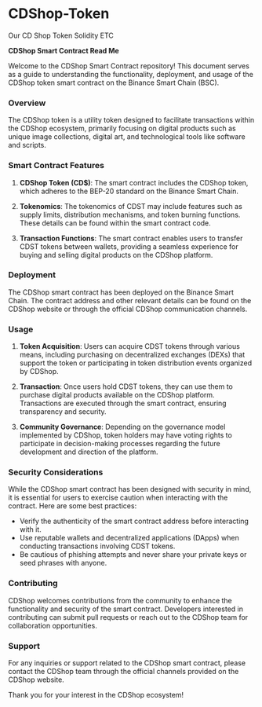 # CDShop-Token
Our CD Shop Token Solidity ETC

**CDShop Smart Contract Read Me**

Welcome to the CDShop Smart Contract repository! This document serves as a guide to understanding the functionality, deployment, and usage of the CDShop token smart contract on the Binance Smart Chain (BSC). 

### Overview
The CDShop token is a utility token designed to facilitate transactions within the CDShop ecosystem, primarily focusing on digital products such as unique image collections, digital art, and technological tools like software and scripts. 

### Smart Contract Features
1. **CDShop Token (CD$)**: The smart contract includes the CDShop token, which adheres to the BEP-20 standard on the Binance Smart Chain.
  
2. **Tokenomics**: The tokenomics of CDST may include features such as supply limits, distribution mechanisms, and token burning functions. These details can be found within the smart contract code.

3. **Transaction Functions**: The smart contract enables users to transfer CDST tokens between wallets, providing a seamless experience for buying and selling digital products on the CDShop platform.

### Deployment
The CDShop smart contract has been deployed on the Binance Smart Chain. The contract address and other relevant details can be found on the CDShop website or through the official CDShop communication channels.

### Usage
1. **Token Acquisition**: Users can acquire CDST tokens through various means, including purchasing on decentralized exchanges (DEXs) that support the token or participating in token distribution events organized by CDShop.

2. **Transaction**: Once users hold CDST tokens, they can use them to purchase digital products available on the CDShop platform. Transactions are executed through the smart contract, ensuring transparency and security.

3. **Community Governance**: Depending on the governance model implemented by CDShop, token holders may have voting rights to participate in decision-making processes regarding the future development and direction of the platform.

### Security Considerations
While the CDShop smart contract has been designed with security in mind, it is essential for users to exercise caution when interacting with the contract. Here are some best practices:
- Verify the authenticity of the smart contract address before interacting with it.
- Use reputable wallets and decentralized applications (DApps) when conducting transactions involving CDST tokens.
- Be cautious of phishing attempts and never share your private keys or seed phrases with anyone.

### Contributing
CDShop welcomes contributions from the community to enhance the functionality and security of the smart contract. Developers interested in contributing can submit pull requests or reach out to the CDShop team for collaboration opportunities.

### Support
For any inquiries or support related to the CDShop smart contract, please contact the CDShop team through the official channels provided on the CDShop website.

Thank you for your interest in the CDShop ecosystem!
